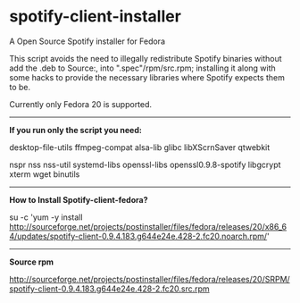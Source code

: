 spotify-client-installer
========================

A Open Source Spotify installer for Fedora

This script avoids the need to illegally redistribute Spotify binaries without add the .deb to Source:,  into ".spec"/rpm/src.rpm; installing it along with some hacks to provide the necessary libraries where Spotify expects them to be.

Currently only Fedora 20 is supported.


-----------------------------------------------------

**If you run only the script you need:**

desktop-file-utils ffmpeg-compat alsa-lib glibc libXScrnSaver qtwebkit

nspr nss nss-util systemd-libs openssl-libs openssl0.9.8-spotify libgcrypt xterm wget binutils


----------------------------------------------------
**How to Install Spotify-client-fedora?**

su -c 'yum -y install http://sourceforge.net/projects/postinstaller/files/fedora/releases/20/x86_64/updates/spotify-client-0.9.4.183.g644e24e.428-2.fc20.noarch.rpm/'



-----------------------------------------------------


**Source rpm**

http://sourceforge.net/projects/postinstaller/files/fedora/releases/20/SRPM/spotify-client-0.9.4.183.g644e24e.428-2.fc20.src.rpm

